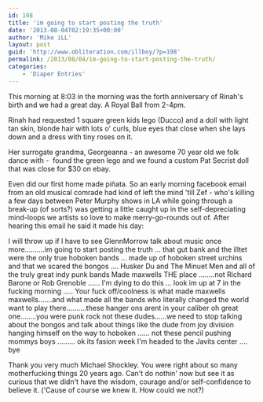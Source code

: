 ```yaml
---
id: 198
title: 'im going to start posting the truth'
date: '2013-08-04T02:19:35+00:00'
author: 'Mike iLL'
layout: post
guid: 'http://www.obliteration.com/illboy/?p=198'
permalink: /2013/08/04/im-going-to-start-posting-the-truth/
categories:
    - 'Diaper Entries'
---
```


This morning at 8:03 in the morning was the forth anniversary of Rinah's birth and we had a great day. A Royal Ball from 2-4pm.

Rinah had requested 1 square green kids lego (Ducco) and a doll with light tan skin, blonde hair with lots o' curls, blue eyes that close when she lays down and a dress with tiny roses on it.

Her surrogate grandma, Georgeanna - an awesome 70 year old we folk dance with -  found the green lego and we found a custom Pat Secrist doll that was close for $30 on ebay.

Even did our first home made piñata. So an early morning facebook email from an old musical comrade had kind of left the mind 'till Zef - who's killing a few days between Peter Murphy shows in LA while going through a break-up (of sorts?) was getting a little caught up in the self-depreciating mind-loops we artists so love to make merry-go-rounds out of. After hearing this email he said it made his day:

I will throw up if I have to see GlennMorrow talk about music once more..........im going to start posting the truth ... that gut bank and the illtet were the only true hoboken bands ... made up of hoboken street urchins and that we scared the bongos .... Husker Du and The Minuet Men and all of the truly great indy punk bands Made maxwells THE place ........not Richard Barone or Rob Grenoble ...... I'm dying to do this ... look im up at 7 in the fucking morning ..... Your fuck off/coolness is what made maxwells maxwells.......and what made all the bands who literally changed the world want to play there..........these hanger ons arent in your caliber oh great one........you were punk rock not these dudes......we need to stop talking about the bongos and talk about things like the dude from joy division hanging himself on the way to hoboken ...... not these pencil pushing mommys boys ......... ok its fasion week I'm headed to the Javits center .... bye

Thank you very much Michael Shockley. You were right about so many motherfucking things 20 years ago. Can't do nothin' now but see it as curious that we didn't have the wisdom, courage and/or self-confidence to believe it. ('Cause of course we knew it. How could we not?)
